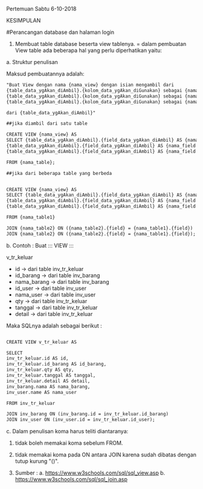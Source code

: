 Pertemuan Sabtu 6-10-2018

KESIMPULAN

#Perancangan database dan halaman login

1. Membuat table database beserta view tablenya.
= dalam pembuatan View table ada beberapa hal yang perlu diperhatikan yaitu:

a. Struktur penulisan

Maksud pembuatannya adalah:

```markdown
"Buat View dengan nama {nama_view} dengan isian mengambil dari
{table_data_ygAkan_diAmbil}.{kolom_data_ygAkan_diGunakan} sebagai {nama_kolom_diVIEWnya},
{table_data_ygAkan_diAmbil}.{kolom_data_ygAkan_diGunakan} sebagai {nama_kolom_diVIEWnya},
{table_data_ygAkan_diAmbil}.{kolom_data_ygAkan_diGunakan} sebagai {nama_kolom_diVIEWnya}

dari {table_data_ygAkan_diAmbil}"

```

```markdown
##jika diambil dari satu table

CREATE VIEW {nama_view} AS
SELECT {table_data_ygAkan_diAmbil}.{field_data_ygAkan_diAmbil} AS {nama_field baru},
{table_data_ygAkan_diAmbil}.{field_data_ygAkan_diAmbil} AS {nama_field baru},
{table_data_ygAkan_diAmbil}.{field_data_ygAkan_diAmbil} AS {nama_field baru}

FROM {nama_table};

##jika dari beberapa table yang berbeda


CREATE VIEW {nama_view} AS
SELECT {table_data_ygAkan_diAmbil}.{field_data_ygAkan_diAmbil} AS {nama_field baru},
{table_data_ygAkan_diAmbil}.{field_data_ygAkan_diAmbil} AS {nama_field baru},
{table_data_ygAkan_diAmbil}.{field_data_ygAkan_diAmbil} AS {nama_field baru}

FROM {nama_table1}

JOIN {nama_table2} ON ({nama_table2}.{field} = {nama_table1}.{field})
JOIN {nama_table2} ON ({nama_table2}.{field} = {nama_table1}.{field});
```
b. Contoh :
Buat ::: VIEW :::

v_tr_keluar
- id -> dari table inv_tr_keluar
- id_barang -> dari table inv_barang
- nama_barang -> dari table inv_barang
- id_user -> dari table inv_user
- nama_user -> dari table inv_user
- qty -> dari table inv_tr_keluar
- tanggal -> dari table inv_tr_keluar
- detail -> dari table inv_tr_keluar

Maka SQLnya adalah sebagai berikut :

```markdown

CREATE VIEW v_tr_keluar AS

SELECT
inv_tr_keluar.id AS id,
inv_tr_keluar.id_barang AS id_barang,
inv_tr_keluar.qty AS qty,
inv_tr_keluar.tanggal AS tanggal,
inv_tr_keluar.detail AS detail,
inv_barang.nama AS nama_barang,
inv_user.name AS nama_user

FROM inv_tr_keluar

JOIN inv_barang ON (inv_barang.id = inv_tr_keluar.id_barang)
JOIN inv_user ON (inv_user.id = inv_tr_keluar.id_user);
```

c. Dalam penulisan koma harus teliti diantaranya:
1. tidak boleh memakai koma sebelum FROM.
2. tidak memakai koma pada ON antara JOIN karena sudah dibatas dengan tutup kurung "()".

2. Sumber :
a. https://www.w3schools.com/sql/sql_view.asp
b. https://www.w3schools.com/sql/sql_join.asp